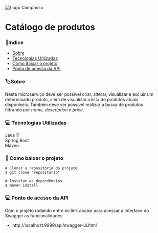 ![Logo Compasso](https://compasso.com.br/wp-content/uploads/2020/07/LogoCompasso-Negativo.png)

# Catálogo de produtos

### 📍Indice

- [Sobre](#sobre)
- [Tecnologias Utilizadas](#-tecnologias-utilizadas)
- [Como Baixar o projeto](#-como-baixar-o-projeto)
- [Ponto de acesso da API](#pronto-de-acesso-da-api)

### 🏷Sobre

Neste microserviço deve ser possível criar, alterar, visualizar e excluir um determinado produto, além de visualizar a lista de produtos atuais disponíveis. Também deve ser possível realizar a busca de produtos filtrando por *name, description e price*.

### 💻 Tecnologias Utilizadas

Java 11\
Spring Boot\
Maven


### 📁 Como baixar o projeto

``` 
# Clonar o repositório do projeto
$ git clone "repositório"

# Instalar as dependências
$ maven install 

```

### 💻 Ponto de acesso da API

Com o projeto rodando entre no link abaixo para acessar a interface do Swagger as funcionalidades.

- http://localhost:9999/api/swagger-ui.html





